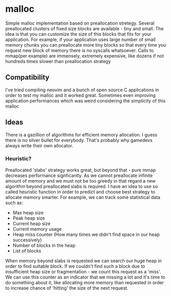 # malloc

Simple malloc implementation based on preallocation stretegy. Several preallocated
clusters of fixed size blocks are available - tiny and small. The idea is that you
can customize the size of this blocks that fits for your application. For example,
if your application uses large number of small memory chunks you can preallocate
more tiny blocks so that every time you request new block of memory there is no
syscalls whatsoever. Calls to mmap(per example) are immensely, extremely expensive,
like dozens if not hundreds times slower than preallocation strategy

## Compatibility

I've tried compiling neovim and a bunch of open source C applications in order to test
my malloc and it worked great. Sometimes even improving application performances
which was weird considering the simplicity of this malloc

## Ideas

There is a gazillion of algorithms for efficient memory allocation. I guess there is
no silver bullet for everybody. That's probably why gamedevs always write their own allocator.

### Heuristic?

Preallocated 'slabs' strategy works great, but beyond that - pure mmap decreases performance signficantly.
As we cannot preallocate infinite amount of memory and we must not be too greedy in that regard
a new algorithm beyond preallocated slabs is required. I have an idea to use so called heuristic
function in order to predict and choose best strategy to allocate memory smarter. For example, we
can track some statistical data such as:

  * Max heap size
  * Peak heap size
  * Current heap size
  * Current memory usage
  * Heap miss counter (How many times we didn't find space in our heap successively)
  * Number of blocks in the heap
  * List of blocks

When memory beyond slabs is requested we can search our huge heap in order to find suitable
block. If we couldn't find such a block due to insufficient heap size or fragmentation - 
we count this request as a 'miss'. We can use this counter as an indicator that we missing a lot and
it's time to do something about it, like allocating more memory than requested in order to increase 
chance of 'hitting' the size of the next request.
